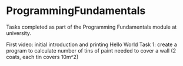 # ProgrammingFundamentals
Tasks completed as part of the Programming Fundamentals module at university.

First video: initial introduction and printing Hello World
Task 1: create a program to calculate number of tins of paint needed to cover a wall (2 coats, each tin covers 10m^2)
